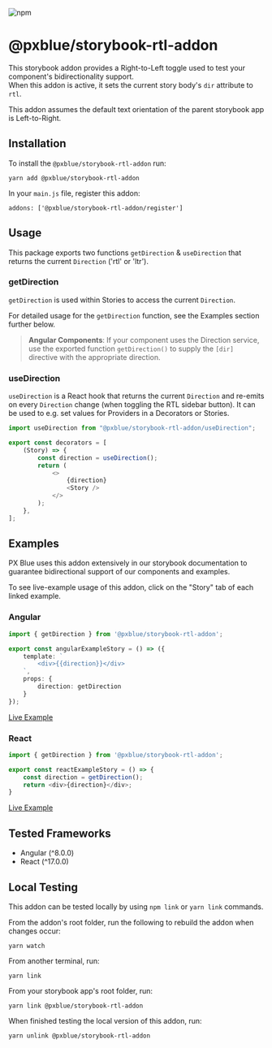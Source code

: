 ![npm](https://img.shields.io/npm/v/@pxblue/storybook-rtl-addon?label=%40pxblue%2Fstorybook-rtl-addon)


# @pxblue/storybook-rtl-addon

This storybook addon provides a Right-to-Left toggle used to test your component's bidirectionality support.  
When this addon is active, it sets the current story body's `dir` attribute to `rtl`.

This addon assumes the default text orientation of the parent storybook app is Left-to-Right.


## Installation

To install the `@pxblue/storybook-rtl-addon` run:

```
yarn add @pxblue/storybook-rtl-addon
```

In your `main.js` file, register this addon:

```
addons: ['@pxblue/storybook-rtl-addon/register']
```            

## Usage

This package exports two functions `getDirection` & `useDirection` that returns the current `Direction` ('rtl' or 'ltr').

### getDirection
`getDirection` is used within Stories to access the current `Direction`.

For detailed usage for the `getDirection` function, see the Examples section further below.

> **Angular Components**: If your component uses the Direction service, use the exported function `getDirection()` to supply the `[dir]` directive with the appropriate direction.

### useDirection
`useDirection` is a React hook that returns the current `Direction` and re-emits on every `Direction` change (when toggling the RTL sidebar button). It can be used to e.g. set values for Providers in a Decorators or Stories.


```ts
import useDirection from "@pxblue/storybook-rtl-addon/useDirection";

export const decorators = [
    (Story) => {
        const direction = useDirection();
        return (
            <>
                {direction}
                <Story />
            </>
        );
    },
];
```

## Examples

PX Blue uses this addon extensively in our storybook documentation to guarantee bidirectional support of our components and examples.

To see live-example usage of this addon, click on the "Story" tab of each linked example.

### Angular

```ts
import { getDirection } from '@pxblue/storybook-rtl-addon';

export const angularExampleStory = () => ({
    template: `
        <div>{{direction}}</div>
    `,
    props: {
        direction: getDirection
    }
});

```

[Live Example](https://pxblue-components.github.io/angular/?path=/story/components-score-card--with-full-config)


### React

```ts
import { getDirection } from '@pxblue/storybook-rtl-addon';

export const reactExampleStory = () => {
    const direction = getDirection();
    return <div>{direction}</div>;
}

```
[Live Example](https://pxblue-components.github.io/react/?path=/story/components-user-menu--within-toolbar)



## Tested Frameworks
- Angular (^8.0.0)
- React (^17.0.0)

## Local Testing

This addon can be tested locally by using `npm link` or `yarn link` commands.

From the addon's root folder, run the following to rebuild the addon when changes occur:

```yarn watch```

From another terminal, run:

```yarn link```

From your storybook app's root folder, run:

```yarn link @pxblue/storybook-rtl-addon```

When finished testing the local version of this addon, run:

```yarn unlink @pxblue/storybook-rtl-addon```



